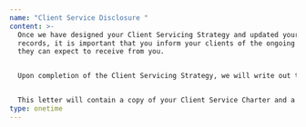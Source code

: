 ```yaml
---
name: "Client Service Disclosure "
content: >-
  Once we have designed your Client Servicing Strategy and updated your client
  records, it is important that you inform your clients of the ongoing service
  they can expect to receive from you.


  Upon completion of the Client Servicing Strategy, we will write out to your clients via iBusiness ensuring we track all correspondence.


  This letter will contain a copy of your Client Service Charter and a Client Servicing Questionnaire with a pre-paid envelope. Upon receipt of a completed questionnaire, we will attach a copy to iBusiness and update the client records accordingly.
type: onetime
---
```

